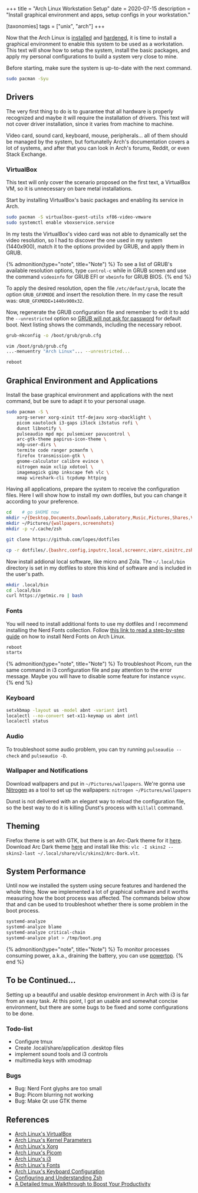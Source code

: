 +++
title = "Arch Linux Workstation Setup"
date  = 2020-07-15
description = "Install graphical environment and apps, setup configs in your workstation."

[taxonomies]
tags = ["unix", "arch"]
+++

Now that the Arch Linux is [installed](https://lopes.id/installing-arch-linux/) and [hardened](https://lopes.id/hardening-arch-linux/), it is time to install a graphical environment to enable this system to be used as a workstation.  This text will show how to setup the system, install the basic packages, and apply my personal configurations to build a system very close to mine.

Before starting, make sure the system is up-to-date with the next command.

```sh
sudo pacman -Syu
```


## Drivers
The very first thing to do is to guarantee that all hardware is properly recognized and maybe it will require the installation of drivers.  This text will not cover driver installation, since it varies from machine to machine.

Video card, sound card, keyboard, mouse, peripherals... all of them should be managed by the system, but fortunatelly Arch's documentation covers a lot of systems, and after that you can look in Arch's forums, Reddit, or even Stack Exchange.

### VirtualBox
This text will only cover the scenario proposed on the first text, a VirtualBox VM, so it is unnecessary on bare metal installations.

Start by installing VirtualBox's basic packages and enabling its service in Arch.

```sh
sudo pacman -S virtualbox-guest-utils xf86-video-vmware
sudo systemctl enable vboxservice.service
```

In my tests the VirtualBox's video card was not able to dynamically set the video resolution, so I had to discover the one used in my system (1440x900), match it to the options provided by GRUB, and apply them in GRUB.

{% admonition(type="note", title="Note") %}
To see a list of GRUB's available resolution options, type `control-c` while in GRUB screen and use the command `videoinfo` for GRUB EFI or `vbeinfo` for GRUB BIOS.
{% end %}

To apply the desired resolution, open the file `/etc/defaut/grub`, locate the option `GRUB_GFXMODE` and insert the resolution there.  In my case the result was: `GRUB_GFXMODE=1440x900x32`.

Now, regenerate the GRUB configuration file and remember to edit it to add the `--unrestricted` option so [GRUB will not ask for password](https://lopes.id/hardening-arch-linux/) for default boot.  Next listing shows the commands, including the necessary reboot.

```sh
grub-mkconfig -o /boot/grub/grub.cfg

vim /boot/grub/grub.cfg
...-menuentry "Arch Linux"... --unrestricted...

reboot
```


## Graphical Environment and Applications
Install the base graphical environment and applications with the next command, but be sure to adapt it to your personal usage.

```sh
sudo pacman -S \
    xorg-server xorg-xinit ttf-dejavu xorg-xbacklight \
    picom xautolock i3-gaps i3lock i3status rofi \
    dunst libnotify \
    pulseaudio mpd mpc pulsemixer pavucontrol \
    arc-gtk-theme papirus-icon-theme \
    xdg-user-dirs \
    termite code ranger pcmanfm \
    firefox transmission-gtk \
    gnome-calculator calibre evince \
    nitrogen maim xclip xdotool \
    imagemagick gimp inkscape feh vlc \
    nmap wireshark-cli tcpdump httping
```

Having all applications, prepare the system to receive the configuration files.  Here I will show how to install my own dotfiles, but you can change it according to your preference.

```sh
cd    # go $HOME now
mkdir ~/{Desktop,Documents,Downloads,Laboratory,Music,Pictures,Shares,Videos}
mkdir ~/Pictures/{wallpapers,screenshots}
mkdir -p ~/.cache/zsh

git clone https://github.com/lopes/dotfiles

cp -r dotfiles/.{bashrc,config,inputrc,local,screenrc,vimrc,xinitrc,zshrc} .
```

Now install addional local software, like micro and Zola.  The `~/.local/bin` directory is set in my dotfiles to store this kind of software and is included in the user's path.

```sh
mkdir .local/bin
cd .local/bin
curl https://getmic.ro | bash
```

### Fonts
You will need to install additional fonts to use my dotfiles and I recommend installing the Nerd Fonts collection.  Follow [this link to read a step-by-step guide](https://lopes.id/intalling-nerd-fonts) on how to install Nerd Fonts on Arch Linux.

```sh
reboot
startx
```

{% admonition(type="note", title="Note") %}
To troubleshoot Picom, run the same command in i3 configuration file and pay attention to the error message.  Maybe you will have to disable some feature for instance `vsync`.
{% end %}

### Keyboard

```sh
setxkbmap -layout us -model abnt -variant intl
localectl --no-convert set-x11-keymap us abnt intl
localectl status
```

### Audio
To troubleshoot some audio problem, you can try running `pulseaudio --check` and `pulseaudio -D`.

### Wallpaper and Notifications
Download wallpapers and put in `~/Pictures/wallpapers`.  We're gonna use [Nitrogen](https://wiki.archlinux.org/title/nitrogen) as a tool to set up the wallpapers: `nitrogen ~/Pictures/wallpapers`

Dunst is not delivered with an elegant way to reload the configuration file, so the best way to do it is killing Dunst's process with `killall` command.


## Theming
Firefox theme is set with GTK, but there is an Arc-Dark theme for it [here](https://addons.mozilla.org/en-US/firefox/addon/arc-dark-theme-we/).  Download Arc Dark theme [here](https://addons.videolan.org/p/1167642/) and install like this: `vlc -I skins2 --skins2-last ~/.local/share/vlc/skins2/Arc-Dark.vlt`.


## System Performance
Until now we installed the system using secure features and hardened the whole thing.  Now we implemented a lot of graphical software and it worths measuring how the boot process was affected.  The commands below show that and can be used to troubleshoot whether there is some problem in the boot process.

```sh
systemd-analyze
systemd-analyze blame
systemd-analyze critical-chain
systemd-analyze plot > /tmp/boot.png
```

{% admonition(type="note", title="Note") %}
To monitor processes consuming power, a.k.a., draining the battery, you can use [powertop](https://wiki.archlinux.org/index.php/Powertop).
{% end %}


## To be Continued...
Setting up a beautiful and usable desktop environment in Arch with i3 is far from an easy task.  At this point, I got an usable and somewhat concise environment, but there are some bugs to be fixed and some configurations to be done.

### Todo-list
- Configure tmux
- Create .local/share/application .desktop files
- implement sound tools and i3 controls
- multimedia keys with xmodmap

### Bugs
- Bug: Nerd Font glyphs are too small
- Bug: Picom blurring not working
- Bug: Make Qt use GTK theme


## References
- [Arch Linux's VirtualBox](https://wiki.archlinux.org/index.php/VirtualBox/Install_Arch_Linux_as_a_guest)
- [Arch Linux's Kernel Parameters](https://wiki.archlinux.org/index.php/Kernel_parameters)
- [Arch Linux's Xorg](https://wiki.archlinux.org/index.php/Xorg)
- [Arch Linux's Picom](https://wiki.archlinux.org/index.php/Picom)
- [Arch Linux's i3](https://wiki.archlinux.org/index.php/i3)
- [Arch Linux's Fonts](https://wiki.archlinux.org/index.php/fonts)
- [Arch Linux's Keyboard Configuration](https://wiki.archlinux.org/index.php/Xorg/Keyboard_configuration)
- [Configuring and Understanding Zsh](https://thevaluable.dev/zsh-install-configure/)
- [A Detailed tmux Walkthrough to Boost Your Productivity](https://thevaluable.dev/tmux-boost-productivity-terminal/)

